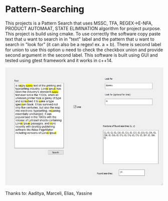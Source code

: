 # Pattern-Searching

This projects is a Pattern Search that uses MSSC, TFA, REGEX->E-NFA, PRODUCT AUTOMAAT, STATE ELIMINATION algorithm for project purpose.
This project is build using cmake.
To use correctly the software copy paste text that u want to search in in "text" label and the pattern that u want to search in "look for" (it can also be a regex! ex. a + b).
There is second label for union to use this option u need to check the checkbox union and provide second argument in the second label.
This software is built using GUI and tested using gtest framework and it works in c++14.

![Screenshot](imggui.jpg)

Thanks to: Aaditya, Marceli, Elias, Yassine
